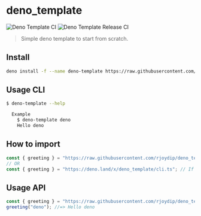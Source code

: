 # deno_template

![Deno Template CI](https://github.com/rjoydip/deno_template/workflows/Deno%20Template%20CI/badge.svg)
![Deno Template Release CI](https://github.com/rjoydip/deno_template/workflows/Deno%20Template%20Release%20CI/badge.svg)

> Simple deno template to start from scratch.

## Install

```sh
deno install -f --name deno-template https://raw.githubusercontent.com/rjoydip/deno_template/master/cli.ts
```

## Usage CLI

```sh
$ deno-template --help

  Example
    $ deno-template deno
    Hello deno
```

## How to import

```ts
const { greeting } = "https://raw.githubusercontent.com/rjoydip/deno_template/master/cli.ts"; // import from github as raw data
// OR
const { greeting } = "https://deno.land/x/deno_template/cli.ts"; // If module is uploaded into deno.land
```

## Usage API

```ts
const { greeting } = "https://raw.githubusercontent.com/rjoydip/deno_template/master/cli.ts";
greeting("deno"); //=> Hello deno
```
